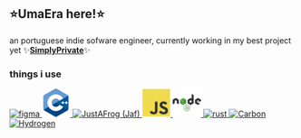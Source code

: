 ## ⭐UmaEra here!⭐
an portuguese indie sofware engineer, currently working in my best project yet ✨[**SimplyPrivate**](https://github.com/notyarazi/simplyprivate)✨

<h3 align="left">things i use</h3>
<p align="left"> 
        <a href="https://www.figma.com/" target="_blank" rel="noreferrer"> 
    <img src="https://www.vectorlogo.zone/logos/figma/figma-icon.svg" alt="figma" width="50" height="50"/> 
  </a> 
      <a href="https://www.w3schools.com/cpp/" target="_blank" rel="noreferrer"> 
    <img src="https://raw.githubusercontent.com/devicons/devicon/master/icons/cplusplus/cplusplus-original.svg" alt="cplusplus" width="50" height="50"/> 
  </a> 
      <a href="https://github.com/pt-TeamEra" target="_blank" rel="noreferrer"> 
    <img src="https://umaera.github.io/icons/pack-icons/swapo.webp" alt="JustAFrog (Jaf)" width="50" height="50"/>
  </a>
      <a href="https://developer.mozilla.org/en-US/docs/Web/JavaScript" target="_blank" rel="noreferrer"> 
    <img src="https://raw.githubusercontent.com/devicons/devicon/master/icons/javascript/javascript-original.svg" alt="javascript" width="50" height="50"/> 
  </a> 
      <a href="https://nodejs.org" target="_blank" rel="noreferrer"> 
    <img src="https://raw.githubusercontent.com/devicons/devicon/master/icons/nodejs/nodejs-original-wordmark.svg" alt="nodejs" width="50" height="50"/> 
  </a> 
      <a href="https://www.rust-lang.org" target="_blank" rel="noreferrer"> 
    <img src="https://cdn.icon-icons.com/icons2/2699/PNG/512/rust_lang_logo_icon_169776.png" alt="rust" width="50" height="50"/> 
  </a>
    <a href="https://github.com/pt-TeamEra" target="_blank" rel="noreferrer"> 
    <img src="https://umaera.github.io/icons/pack-icons/carbon-simple.png" alt="Carbon" width="50" height="50"/> 
    <img src="https://umaera.github.io/icons/pack-icons/hydrogen-icon.ico" alt="Hydrogen" width="50" height="50"/> 
  </a>
  </p>
